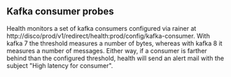 ## Kafka consumer probes

Health monitors a set of kafka consumers configured via rainer at http://disco/prod/v1/redirect/health:prod/config/kafka-consumer.
With kafka 7 the threshold measures a number of bytes, whereas with kafka 8 it measures a number of messages. Either
way, if a consumer is farther behind than the configured threshold, health will send an alert mail with the subject
"High latency for consumer".
